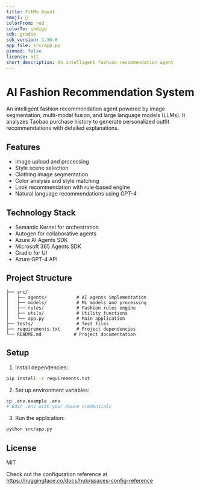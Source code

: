 ```yaml
---
title: FitMe Agent
emoji: 🏃
colorFrom: red
colorTo: indigo
sdk: gradio
sdk_version: 3.50.0
app_file: src/app.py
pinned: false
license: mit
short_description: An intelligent fashion recommendation agent
---
```


# AI Fashion Recommendation System

<!-- An intelligent fashion recommendation system built with Microsoft's AI technologies. -->
An intelligent fashion recommendation agent powered by image segmentation, multi-modal fusion, and large language models (LLMs). It analyzes Taobao purchase history to generate personalized outfit recommendations with detailed explanations.

## Features

- Image upload and processing
- Style scene selection
- Clothing image segmentation
- Color analysis and style matching
- Look recommendation with rule-based engine
- Natural language recommendations using GPT-4

## Technology Stack

- Semantic Kernel for orchestration
- Autogen for collaborative agents
- Azure AI Agents SDK
- Microsoft 365 Agents SDK
- Gradio for UI
- Azure GPT-4 API

## Project Structure

```
├── src/
│   ├── agents/           # AI agents implementation
│   ├── models/           # ML models and processing
│   ├── rules/            # Fashion rules engine
│   ├── utils/            # Utility functions
│   └── app.py            # Main application
├── tests/                # Test files
├── requirements.txt      # Project dependencies
└── README.md            # Project documentation
```

## Setup

1. Install dependencies:
```bash
pip install -r requirements.txt
```

2. Set up environment variables:
```bash
cp .env.example .env
# Edit .env with your Azure credentials
```

3. Run the application:
```bash
python src/app.py
```

## License

MIT 




Check out the configuration reference at https://huggingface.co/docs/hub/spaces-config-reference
